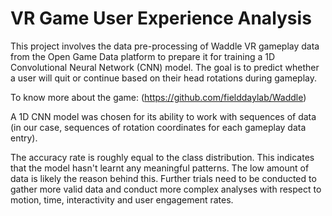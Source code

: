 # VR Game User Experience Analysis

This project involves the data pre-processing of Waddle VR gameplay data from the Open Game Data platform to prepare it for training a 1D Convolutional Neural Network (CNN) model. The goal is to predict whether a user will quit or continue based on their head rotations during gameplay.

To know more about the game: (https://github.com/fielddaylab/Waddle)

A 1D CNN model was chosen for its ability to work with sequences of data (in our case, sequences of rotation coordinates for each gameplay data entry).

The accuracy rate is roughly equal to the class distribution. This indicates that the model hasn't learnt any meaningful patterns. The low amount of data is likely the reason behind this. Further trials need to be conducted to gather more valid data and conduct more complex analyses with respect to motion, time, interactivity and user engagement rates.
